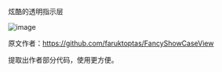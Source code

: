 炫酷的透明指示层

![image](https://github.com/mengcuiguang/FancyShowCaseView-master/blob/master/test.gif )  

原文作者：https://github.com/faruktoptas/FancyShowCaseView

提取出作者部分代码，使用更方便。
